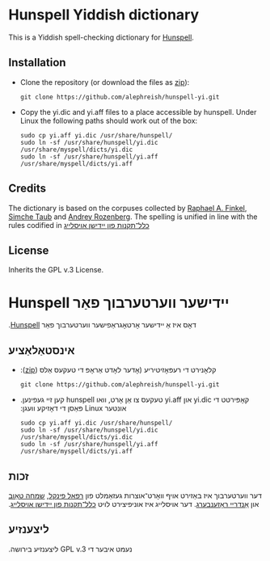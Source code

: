 Hunspell Yiddish dictionary
===========================

This is a Yiddish spell-checking dictionary for [Hunspell](http://hunspell.sourceforge.net/).

Installation
------------

* Clone the repository (or download the files as [zip](https://github.com/alephreish/hunspell-yi/archive/master.zip)):

      git clone https://github.com/alephreish/hunspell-yi.git

* Copy the yi.dic and yi.aff files to a place accessible by hunspell. Under Linux the following paths should work out of the box:

      sudo cp yi.aff yi.dic /usr/share/hunspell/
      sudo ln -sf /usr/share/hunspell/yi.dic /usr/share/myspell/dicts/yi.dic
      sudo ln -sf /usr/share/hunspell/yi.aff /usr/share/myspell/dicts/yi.aff

Credits
-------

The dictionary is based on the corpuses collected by [Raphael A. Finkel](http://www.cs.uky.edu/~raphael/yiddish.html), [Simche Taub](http://jidysz.net/) and [Andrey Rozenberg](https://github.com/alephreish). The spelling is unified in line with the rules codified in [כלל־תקנות פון יידישן אויסלייג](http://defendinghistory.com/wp-content/uploads/2015/06/klal_takones.html)

License
-------

Inherits the GPL v.3 License.


&#x202b;יידישער ווערטערבוך פאַר Hunspell
=============================

&#x202b;דאָס איז אַ יידישער אָרטאָגראַפישער ווערטערבוך פאַר [Hunspell](http://hunspell.sourceforge.net/).

אינסטאַלאַציע
------------

* &#x202b;קלאָנירט די רעפּאָזיטיריע (אָדער לאָדט אַראָפּ די טעקעס אַלס ([zip](https://github.com/alephreish/hunspell-yi/archive/master.zip)):

      git clone https://github.com/alephreish/hunspell-yi.git

* &#x202b;קאָפּירטט די yi.dic און yi.aff טעקעס צו אַן אָרט, וואו hunspell קען זיי געפינען. אונטער Linux פּאַסן די דאָזיקע וועגן:

      sudo cp yi.aff yi.dic /usr/share/hunspell/
      sudo ln -sf /usr/share/hunspell/yi.dic /usr/share/myspell/dicts/yi.dic
      sudo ln -sf /usr/share/hunspell/yi.aff /usr/share/myspell/dicts/yi.aff

זכות
----

&#x202b;דער ווערטערבוך איז באַזירט אויף וואָרט־אוצרות געזאַמלט פון [רפאל פינקל](http://www.cs.uky.edu/~raphael/yiddish.html), [שמחה טאַוב](http://jidysz.net/) און [אַנדריי ראָזענבערג](https://github.com/alephreish). דער אויסלייג איז אוניפיצירט לויט [כלל־תקנות פון יידישן אויסלייג](http://defendinghistory.com/wp-content/uploads/2015/06/klal_takones.html).
 

ליצענזיע
-------

&#x202b;נעמט איבער די GPL v.3 ליצענזיע בירושה.
